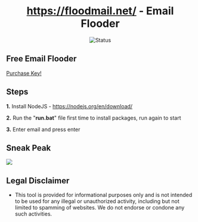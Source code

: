 <div align="center">

# https://floodmail.net/ - Email Flooder
![Status](https://img.shields.io/badge/status-working-lime)

</div>

## Free Email Flooder
<a href="https://shoppy.gg/product/cMJJIxX">Purchase Key!</a>

## Steps
  **1.** Install NodeJS - https://nodejs.org/en/download/
 
  **2.** Run the "**run.bat**" file first time to install packages, run again to start

  **3.** Enter email and press enter

## Sneak Peak
<img src="https://github.com/Petey1337/floodmail/blob/main/floodmail.png?raw=true">

## Legal Disclaimer
* This tool is provided for informational purposes only and is not intended to be used for any illegal or unauthorized activity, including but not limited to spamming of websites. We do not endorse or condone any such activities.
